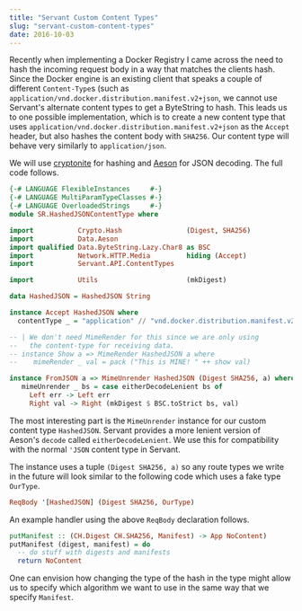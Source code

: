 ```yaml
---
title: "Servant Custom Content Types"
slug: "servant-custom-content-types"
date: 2016-10-03
---
```


Recently when implementing a Docker Registry I came across the need to
hash the incoming request body in a way that matches the clients
hash. Since the Docker engine is an existing client that speaks a
couple of different `Content-Type`s (such as
`application/vnd.docker.distribution.manifest.v2+json`, we cannot use
Servant's alternate content types to get a ByteString to hash. This
leads us to one possible implementation, which is to create a new
content type that uses
`application/vnd.docker.distribution.manifest.v2+json` as the `Accept`
header, but also hashes the content body with `SHA256`. Our content
type will behave very similarly to `application/json`.

We will use [cryptonite][cryptonite] for hashing and [Aeson][aeson]
for JSON decoding. The full code follows.

```haskell
{-# LANGUAGE FlexibleInstances     #-}
{-# LANGUAGE MultiParamTypeClasses #-}
{-# LANGUAGE OverloadedStrings     #-}
module SR.HashedJSONContentType where

import           Crypto.Hash                (Digest, SHA256)
import           Data.Aeson
import qualified Data.ByteString.Lazy.Char8 as BSC
import           Network.HTTP.Media         hiding (Accept)
import           Servant.API.ContentTypes

import           Utils                      (mkDigest)

data HashedJSON = HashedJSON String

instance Accept HashedJSON where
  contentType _ = "application" // "vnd.docker.distribution.manifest.v2+json"

-- | We don't need MimeRender for this since we are only using
--   the content-type for receiving data.
-- instance Show a => MimeRender HashedJSON a where
--    mimeRender _ val = pack ("This is MINE! " ++ show val)

instance FromJSON a => MimeUnrender HashedJSON (Digest SHA256, a) where
   mimeUnrender _ bs = case eitherDecodeLenient bs of
     Left err -> Left err
     Right val -> Right (mkDigest $ BSC.toStrict bs, val)
```

The most interesting part is the `MimeUnrender` instance for our
custom content type `HashedJSON`. Servant provides a more lenient
version of Aeson's `decode` called `eitherDecodeLenient`. We use this
for compatibility with the normal `'JSON` content type in Servant.

The instance uses a tuple `(Digest SHA256, a)` so any route types we
write in the future will look similar to the following code which uses
a fake type `OurType`.

```haskell
ReqBody '[HashedJSON] (Digest SHA256, OurType)
```

An example handler using the above `ReqBody` declaration follows.

```haskell
putManifest :: (CH.Digest CH.SHA256, Manifest) -> App NoContent)
putManifest (digest, manifest) = do
  -- do stuff with digests and manifests
  return NoContent
```

One can envision how changing the type of the hash in the type might
allow us to specify which algorithm we want to use in the same way
that we specify `Manifest`.

[cryptonite]: https://hackage.haskell.org/package/cryptonite
[aeson]: https://hackage.haskell.org/package/aeson
